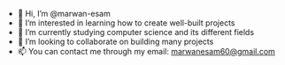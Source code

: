 - 👋 Hi, I’m @marwan-esam
- 👀 I’m interested in learning how to create well-built projects
- 🌱 I’m currently studying computer science and its different fields
- 💞️ I’m looking to collaborate on building many projects
- 📫 You can contact me through my email: marwanesam60@gmail.com

<!---
marwan-esam/marwan-esam is a ✨ special ✨ repository because its `README.md` (this file) appears on your GitHub profile.
You can click the Preview link to take a look at your changes.
--->
